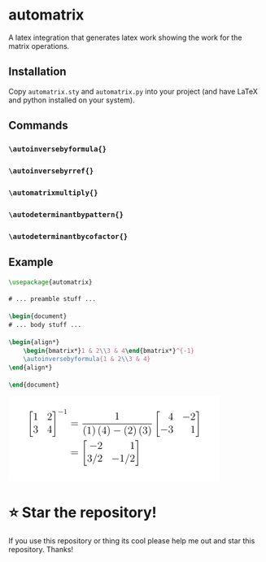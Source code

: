 # automatrix
A latex integration that generates latex work showing the work for the matrix operations.

## Installation

Copy `automatrix.sty` and `automatrix.py` into your project (and have LaTeX and python installed on your system).


## Commands

### ``\autoinversebyformula{}``

### ``\autoinversebyrref{}``

### ``\automatrixmultiply{}``

### ``\autodeterminantbypattern{}``

### ``\autodeterminantbycofactor{}``

## Example
```tex
\usepackage{automatrix}

# ... preamble stuff ...

\begin{document}
# ... body stuff ...

\begin{align*}
    \begin{bmatrix*}1 & 2\\3 & 4\end{bmatrix*}^{-1}
    \autoinversebyformula{1 & 2\\3 & 4}
\end{align*}

\end{document}

```

![](./example.png)

# ⭐ Star the repository!

If you use this repository or thing its cool please help me out and star this repository. Thanks!

